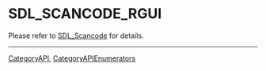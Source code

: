# SDL_SCANCODE_RGUI

Please refer to [SDL_Scancode](SDL_Scancode) for details.

----
[CategoryAPI](CategoryAPI), [CategoryAPIEnumerators](CategoryAPIEnumerators)

